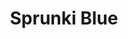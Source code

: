 ---
slug: sprunki-blue-1891
title: Sprunki Blue
description: "Sprunki Blue is an exciting online game. Play for free directly in your browser!"
icon: /images/popular_mods/Sprunki Blue.png
url: https://wowtbc.net/sprunkin/sprunki-blue/index.html
previewImage: /images/popular_mods/Sprunki Blue.png
type: popular mods

# SEO配置
seo:
  title: "Sprunki Blue - Play Free Online Game | Fun Browser Games"
  description: "Sprunki Blue - Play this fun online game for free in your browser. No download required!"
  ogImage: "/images/popular_mods/Sprunki Blue.png"
  keywords: "sprunki-blue-1891, online game, browser game, free game, popular mods game, play online"

videoUrls:
  - https://www.youtube.com/embed/example1
  - https://www.youtube.com/embed/example2

whyPlay:
  title: "Why Play Sprunki Blue?"
  items:
    - "Immersive Gameplay: Sprunki Blue offers an engaging and immersive gaming experience that will keep you entertained for hours"
    - "Challenging Levels: Test your skills with increasingly difficult challenges and obstacles"
    - "Beautiful Graphics: Enjoy stunning visuals and smooth animations that bring the game world to life"
    - "Regular Updates: New content and features are added regularly to keep the game fresh and exciting"
    - "Free to Play: Experience all the fun without spending a penny"
    - "Community Features: Connect with other players, share strategies, and compete for high scores"
    - "Cross-Platform: Play on any device with a web browser, no downloads required"

features:
  title: "Key Features of Sprunki Blue"
  image: "/images/popular_mods/Sprunki Blue.png"
  items:
    - "Intuitive Controls: Easy to learn controls make Sprunki Blue accessible for players of all skill levels"
    - "Multiple Game Modes: Enjoy various gameplay options that provide different challenges and experiences"
    - "Character Customization: Personalize your gaming experience with unique characters and items"
    - "Achievement System: Complete special tasks to earn rewards and recognition"
    - "Leaderboards: Compete with players worldwide and see who can achieve the highest scores"

characteristics:
  title: "Game Characteristics"
  image: "/images/popular_mods/Sprunki Blue.png"
  items:
    - "Genre: Popular mods game with elements of strategy and skill"
    - "Difficulty: Suitable for both casual gamers and those seeking a challenge"
    - "Play Time: Quick sessions or extended gameplay, depending on your preference"
    - "Art Style: Vibrant and engaging visuals that enhance the gaming experience"
    - "Sound Design: Immersive audio that complements the gameplay perfectly"

info: "Sprunki Blue is an exciting online game that offers players a unique and engaging gaming experience. With its intuitive controls, stunning visuals, and challenging gameplay, Sprunki Blue provides hours of entertainment for players of all ages and skill levels. Whether you're looking for a quick gaming session during a break or an extended play session, Sprunki Blue delivers an immersive experience that will keep you coming back for more. The game features multiple levels of increasing difficulty, ensuring that players are constantly challenged as they progress. With regular updates adding new content and features, Sprunki Blue remains fresh and exciting, providing endless entertainment options for its growing community of players."

howToPlayIntro: "Welcome to Sprunki Blue! This guide will walk you through the basics and help you master the game. Whether you're a beginner or looking to improve your skills, these tips and instructions will enhance your gaming experience."

howToPlaySteps:
  - title: "Getting Started"
    description: "Begin your Sprunki Blue adventure by familiarizing yourself with the controls. Use your keyboard or mouse to navigate through the game interface. The tutorial will guide you through the basic mechanics and help you understand the objectives."
  - title: "Understanding the Objectives"
    description: "In Sprunki Blue, your main goal is to progress through levels by completing specific objectives. Each level presents unique challenges that require different strategies and approaches."
  - title: "Mastering the Controls"
    description: "Practice using the controls to improve your precision and reaction time. Sprunki Blue requires quick reflexes and strategic thinking to overcome obstacles and defeat opponents."
  - title: "Utilizing Power-ups"
    description: "Collect power-ups throughout the game to enhance your abilities and overcome difficult challenges. Each power-up offers unique advantages that can be crucial for success."
  - title: "Developing Strategies"
    description: "As you progress in Sprunki Blue, develop effective strategies for different scenarios. Analyze patterns, anticipate challenges, and adapt your approach to maximize your performance."

faq:
  title: "Frequently Asked Questions about Sprunki Blue"
  items:
    - question: "Is Sprunki Blue free to play?"
      answer: "Yes, Sprunki Blue is completely free to play directly in your web browser. No downloads or purchases are required to enjoy the full game experience."
    - question: "Can I play Sprunki Blue on mobile devices?"
      answer: "Yes, Sprunki Blue is optimized for both desktop and mobile play. You can enjoy the game on any device with a web browser and internet connection."
    - question: "Are there any in-game purchases?"
      answer: "While Sprunki Blue is free to play, there may be optional in-game purchases available for cosmetic items or additional features that don't affect core gameplay."
    - question: "How often is Sprunki Blue updated?"
      answer: "The developers regularly update Sprunki Blue with new content, features, and improvements based on player feedback and game performance."
    - question: "Can I play Sprunki Blue offline?"
      answer: "Currently, Sprunki Blue requires an internet connection to play as it's a browser-based online game."
    - question: "Is Sprunki Blue suitable for children?"
      answer: "Yes, Sprunki Blue is designed to be family-friendly and suitable for players of all ages."
    - question: "How do I report bugs or issues?"
      answer: "If you encounter any problems while playing Sprunki Blue, you can report them through the game's support page or contact the developers directly through their website."
    - question: "Still Have Questions?"
      answer: "If you have additional questions about Sprunki Blue that aren't covered in this FAQ, please visit our support center or contact our customer service team for assistance."
---